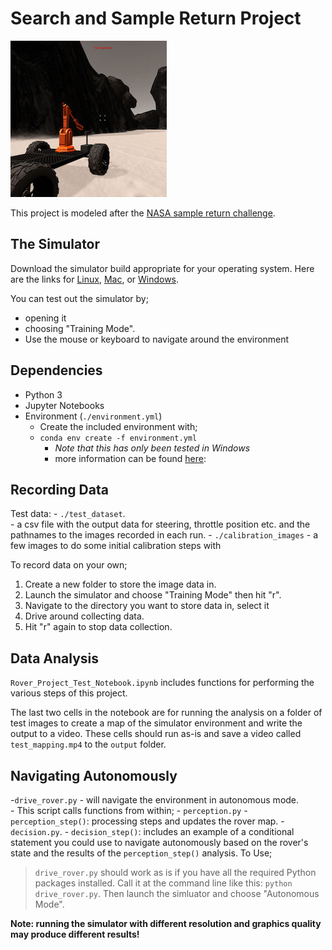 [//]: # (Image References)
[image_0]: ./misc/rover_image.jpg
# Search and Sample Return Project
![alt text][image_0] 

This project is modeled after the [NASA sample return challenge](https://www.nasa.gov/directorates/spacetech/centennial_challenges/sample_return_robot/index.html).  

## The Simulator
Download the simulator build appropriate for your operating system.  Here are the links for [Linux](https://s3-us-west-1.amazonaws.com/udacity-robotics/Rover+Unity+Sims/Linux_Roversim.zip), [Mac](	https://s3-us-west-1.amazonaws.com/udacity-robotics/Rover+Unity+Sims/Mac_Roversim.zip), or [Windows](https://s3-us-west-1.amazonaws.com/udacity-robotics/Rover+Unity+Sims/Windows_Roversim.zip).  

You can test out the simulator by;
- opening it
- choosing "Training Mode".  
- Use the mouse or keyboard to navigate around the environment

## Dependencies
- Python 3
- Jupyter Notebooks
- Environment (`./environment.yml`)
    - Create the included environment with;
    - `conda env create -f environment.yml`
        - *Note that this has only been tested in Windows*
        - more information can be found [here](https://github.com/ryan-keenan/RoboND-Python-Starterkit): 

## Recording Data
Test data:
    - `./test_dataset`.  
        - a csv file with the output data for steering, throttle position etc. and the pathnames to the images recorded in each run.
    - `./calibration_images`
        - a few images to do some initial calibration steps with  

To record data on your own;
  1. Create a new folder to store the image data in.
  2. Launch the simulator and choose "Training Mode" then hit "r".  
  3. Navigate to the directory you want to store data in, select it
  4. Drive around collecting data.  
  5. Hit "r" again to stop data collection.

## Data Analysis
`Rover_Project_Test_Notebook.ipynb` includes functions for performing the various steps of this project.

The last two cells in the notebook are for running the analysis on a folder of test images to create a map of the simulator environment and write the output to a video.  These cells should run as-is and save a video called `test_mapping.mp4` to the `output` folder.

## Navigating Autonomously
 -`drive_rover.py`
    - will navigate the environment in autonomous mode.  
    - This script calls functions from within;
        - `perception.py`
            - `perception_step()`: processing steps and updates the rover map.
        - `decision.py`.
            - `decision_step()`: includes an example of a conditional statement you could use to navigate autonomously based on the rover's state and the results of the `perception_step()` analysis.
To Use;
> `drive_rover.py` should work as is if you have all the required Python packages installed. Call it at the command line like this: `python drive_rover.py`. Then launch the simluator and choose "Autonomous Mode".
 

**Note: running the simulator with different resolution and graphics quality may produce different results!**


